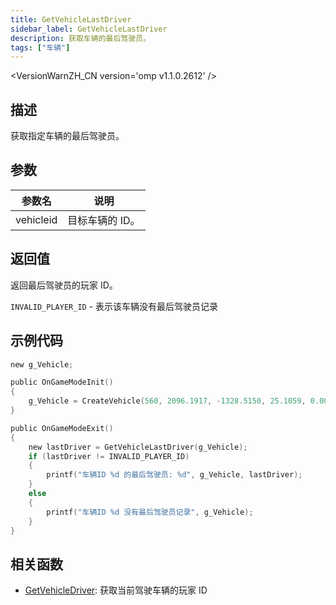 ```yaml
---
title: GetVehicleLastDriver
sidebar_label: GetVehicleLastDriver
description: 获取车辆的最后驾驶员。
tags: ["车辆"]
---
```


<VersionWarnZH_CN version='omp v1.1.0.2612' />

## 描述

获取指定车辆的最后驾驶员。

## 参数

| 参数名    | 说明            |
| --------- | --------------- |
| vehicleid | 目标车辆的 ID。 |

## 返回值

返回最后驾驶员的玩家 ID。

`INVALID_PLAYER_ID` - 表示该车辆没有最后驾驶员记录

## 示例代码

```c
new g_Vehicle;

public OnGameModeInit()
{
    g_Vehicle = CreateVehicle(560, 2096.1917, -1328.5150, 25.1059, 0.0000, 1, 8, 60);
}

public OnGameModeExit()
{
    new lastDriver = GetVehicleLastDriver(g_Vehicle);
    if (lastDriver != INVALID_PLAYER_ID)
    {
        printf("车辆ID %d 的最后驾驶员: %d", g_Vehicle, lastDriver);
    }
    else
    {
        printf("车辆ID %d 没有最后驾驶员记录", g_Vehicle);
    }
}
```

## 相关函数

- [GetVehicleDriver](GetVehicleDriver): 获取当前驾驶车辆的玩家 ID
